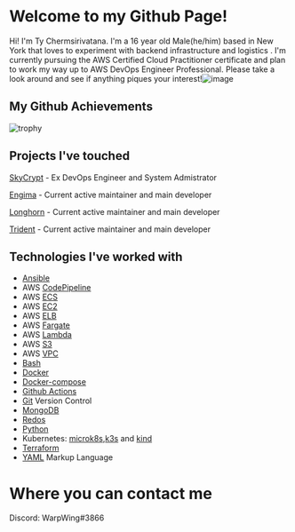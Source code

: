 # Welcome to my Github Page!

Hi! I'm Ty Chermsirivatana. I'm a 16 year old Male(he/him) based in New York that loves to experiment with backend infrastructure and logistics . I'm currently pursuing the AWS Certified Cloud Practitioner certificate and plan to work my way up to AWS DevOps Engineer Professional. Please take a look around and see if anything piques your interest!![image](https://cdn.discordapp.com/attachments/734545389340065837/782013699149266974/warden.png)

## My Github Achievements 

![trophy](https://github-profile-trophy.vercel.app/?username=WarpWing&theme=onedark)

## Projects I've touched

[SkyCrypt](https://github.com/SkyCryptWebsite/SkyCrypt)  - Ex DevOps Engineer and System Admistrator 

[Engima](https://github.com/WarpWing/MultipassSimplified) - Current active maintainer and main developer

[Longhorn](https://github.com/WarpWing/Longhorn) - Current active maintainer and main developer

[Trident](https://github.com/WarpWing/Trident) - Current active maintainer and main developer



## Technologies I've worked with 
- [Ansible](https://www.ansible.com/) 
- AWS [CodePipeline](https://aws.amazon.com/codepipeline/)
- AWS [ECS](https://aws.amazon.com/ecs/)
- AWS [EC2](https://aws.amazon.com/ec2/)
- AWS [ELB](https://aws.amazon.com/elasticloadbalancing/?nc2=h_ql_prod_nt_elb)
- AWS [Fargate](https://aws.amazon.com/fargate/)
- AWS [Lambda](https://aws.amazon.com/lambda/)
- AWS [S3](https://aws.amazon.com/s3/)
- AWS [VPC](https://aws.amazon.com/vpc/)
- [Bash](https://www.gnu.org/software/bash/)
- [Docker](https://www.docker.com/)
- [Docker-compose](https://docs.docker.com/compose/)
- [Github Actions](https://github.com/features/actions) 
- [Git](https://git-scm.com/) Version Control
- [MongoDB](https://www.mongodb.com/)
- [Redos](https://redis.io/)
- [Python](https://www.python.org/) 
- Kubernetes: [microk8s](https://microk8s.io/),[k3s](https://k3s.io/) and [kind](https://kind.sigs.k8s.io/)
- [Terraform](https://www.terraform.io/)
- [YAML](https://yaml.org/) Markup Language

# Where you can contact me 
Discord: WarpWing#3866
